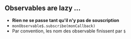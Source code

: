 ## Observables are lazy ...

* __Rien ne se passe tant qu'il n'y pas de souscription__
* `monObservable$.subscribe(monCallback)`
* Par convention, les nom des observable finissent par `$`
